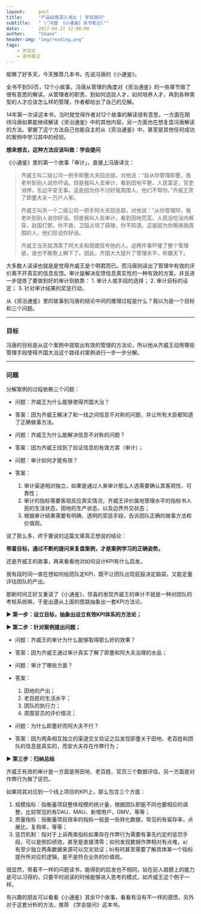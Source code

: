 ```yaml
---
layout:     post
title:      "产品经理深入浅出 | 学会提问"
subtitle:   " \"冯唐 《小通鉴》读书笔记\""
date:       2017-04-27 12:00:00
author:     "Shane"
header-img: "img/reading.png"
tags:
    - 方法论
    - 读书笔记
---
```


偷懒了好多天，今天推荐几本书，先说冯唐的《小通鉴》。

全书不到50页，12个小故事。冯唐从管理的角度对《资治通鉴》的一些章节做了很有意思的解读。从管理者的职责，到如何选拔人才，如何培养人才，再到各种类型的人才应该怎么样的管理，作者都给出了自己的见解。

14年第一次读这本书，当时就觉得作者对12个故事的解读很有意思，一方面在期待冯唐如果能继续解读《资治通鉴》中的其他内容，另一方面也在想复盘冯唐解读的方法。掌握了这个方法自己也能自主的从《资治通鉴》中，甚至是其他任何成功的案例中学习其中的经验。

__想来想去，这种方法应该叫做：学会提问__

《小通鉴》里的第一个故事「审计」，直接上冯唐译文：
>齐威王叫二级公司一把手即墨大夫回总部，对他说：“自从你管理即墨，我老听到别人说你坏话。但是我叫人去审计，看到田地平整，人民富足，官吏消停，东边平安无事。这是因为你不讨好我周围人，他们不帮你。”齐威王赏了即墨大夫一万户人家。
>   
>齐威王叫另一个二级公司一把手阿大夫回总部，对他说：“从你管理阿，我老听到别人说你好话。但是我叫人去审计，看到田地荒芜，人民没吃没内裤穿。赵国打鄄，你不救，卫国占领了薛陵，你不知道。这是因为你贿赂我周围的人，他们狂说你好话。
>   
>齐威王当天就清蒸了阿大夫和周围狂夸他的人。这两件事吓傻了整个管理层，谁也不敢欺上瞒下了。因此，齐国大大提升了管理水平，称霸天下。

大多数人读读也就是是觉得齐威王是个明君而已。而冯唐则读出了管理中有效的评价离不开真实的信息反馈。审计是解决反馈信息真实性的一种有效的方案，并且进一步提炼了要做到好的审计则依靠：
    1. 审计人或手段的选择；
    2. 审计目标的设定；
    3. 针对审计结果的奖惩行动。

从《资治通鉴》里的故事到冯唐的结论中间的推理过程是什么？我以为是一个目标和三个问题。

---

### 目标

冯唐的目标是从这个案例中提取出有效的管理的方法论，所以他从齐威王动用哪些管理手段使得齐国大治这个路径对案例进行一步一步分解。

---

### 问题 

分解案例的过程依赖三个问题：

- 问题：齐威王为什么能够使得齐国大治？
- 答案：因为齐威王解决了和一线之间信息不对称的问题，并让所有大臣都知道了正确做事方法。

- 问题：齐威王为什么能解决信息不对称的问题？
- 答案：因为齐威王找到了验证信息的有效方案（审计）；

- 问题：审计如何才能有效？
- 答案：
    1. 审计渠道相对独立，如果是通过人来审计那么人选需要确认其客观性、可靠性；
    2. 审计的指标需要客观反应真实情况，齐威王评价属地管理水平的指标书人民的生活状态，田地的生产状态，以及边界外交状态；
    3. 根据审计结果需要有明确、透明的奖惩手段，告诉团队正确的做事方法和价值观。

说了那么多，终于要说的这篇文章真正想说的结论：

__带着目标，通过不断的提问来复盘案例，才是案例学习的正确姿势。__

还是齐威王的故事，再来看看他对如何设计KPI有什么启发。

我有段时间一直在想如何给团队定KPI，既不让团队出现屁股决定脑袋，又能定量评估团队的产出。

那断时间正好又重读了《小通鉴》，惊喜的发现齐威王的审计不就是一种对团队的考核系统嘛，于是出遵从上面的思路抽象出一套KPI方法论。

__▶ 第一步：设立目标，抽象出设立有效KPI体系的方法论；__

__▶ 第二步：针对案例提出问题；__
  
- 问题：齐威王的审计为什么能够取得那么好的效果？
- 答案：因为齐威王通过审计真实了解了即墨和阿大夫治理的水品；

- 问题：审计了哪些方面？
- 答案：
    1. 田地的产出；
    2. 老百姓的生活水平；
    3. 团队的执行力；
    4. 周围官员的评价情况；

- 问题：为什么即墨好而阿大夫不行？
- 答案：因为两条相互独立的渠道交叉验证之后发现即墨关于田地、老百姓和团队的信息是真实的，而安大夫存在作弊行为；

__▶ 第三步：归纳总结__

齐威王有效的审计是一方面是用田地、老百姓、官员三个数据评估，另一方面是对作弊行为做了惩罚。

如果将其对应到一个线上项目的KPI上，那么包含三个方面：
1. 规模指标：指衡量项目整体规模的统计量，根据团队职能不同也要相应的调整，比较常见的有DAU、MAU、新增用户，GMV，等等；
2. 质量指标：指衡量项目效率的指标一般是一些转化数据，常见的有留存率，点展比，复购率，等等；
3. 惩罚机制：指对于上诉两类指标如果存在作弊行为需要有事先约定的惩罚手段，可以是倒扣绩效，甚至是直接清零；如何发现数据作弊相对有点难，a）有至少独立两条数据来源可以交叉验证；b)有时甚至需要了解具体某一个指标提升所对应的逻辑，是不是符合业务的价值观。

很显然，带着不一样的问题读书，能得到的启发也不相同，站在前人肩膀上的能力是可以习得的，只要平时阅读的时候能够进入思考的模式，如齐威王这个例子一样。

有兴趣的朋友可以看看《小通鉴》其余11个故事，看看有没有不一样的感悟，另外对于这套分析的方法，推荐
《学会提问》这本书。







